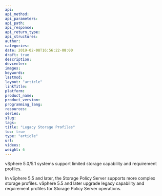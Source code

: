 ```yaml
---
api:
api_method:
api_parameters:
api_path:
api_response:
api_return_type:
api_structures:
author:
categories:
date: 2019-02-08T16:56:22-08:00
draft: true
description:
devcenter:
images:
keywords:
lastmod:
layout: "article"
linkTitle:
platform:
product_name:
product_version:
programming_lang:
resources:
series:
slug:
tags:
title: "Legacy Storage Profiles"
toc: true
type: "article"
url:
videos:
weight: 6
---
```

vSphere 5.0/5.1 systems support limited storage capability and requirement profiles.

In vSphere 5.5 and later, the Storage Policy Server supports more complex storage profiles. vSphere 5.5 and later upgrade legacy capability and requirement profiles for Storage Policy Server operations.
